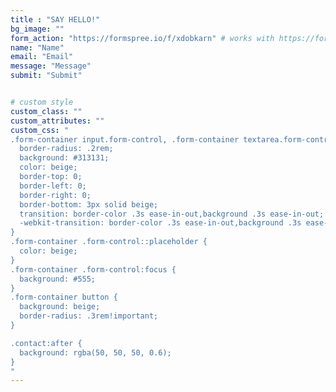 ```yaml
---
title : "SAY HELLO!"
bg_image: ""
form_action: "https://formspree.io/f/xdobkarn" # works with https://formspree
name: "Name"
email: "Email"
message: "Message"
submit: "Submit"


# custom style
custom_class: ""
custom_attributes: ""
custom_css: "
.form-container input.form-control, .form-container textarea.form-control {
  border-radius: .2rem;
  background: #313131;
  color: beige;
  border-top: 0;
  border-left: 0;
  border-right: 0;
  border-bottom: 3px solid beige;
  transition: border-color .3s ease-in-out,background .3s ease-in-out;
  -webkit-transition: border-color .3s ease-in-out,background .3s ease-in-out;
}
.form-container .form-control::placeholder {
  color: beige;
}
.form-container .form-control:focus {
  background: #555;
}
.form-container button {
  background: beige;
  border-radius: .3rem!important;
}

.contact:after {
  background: rgba(50, 50, 50, 0.6);
}
"
---
```

